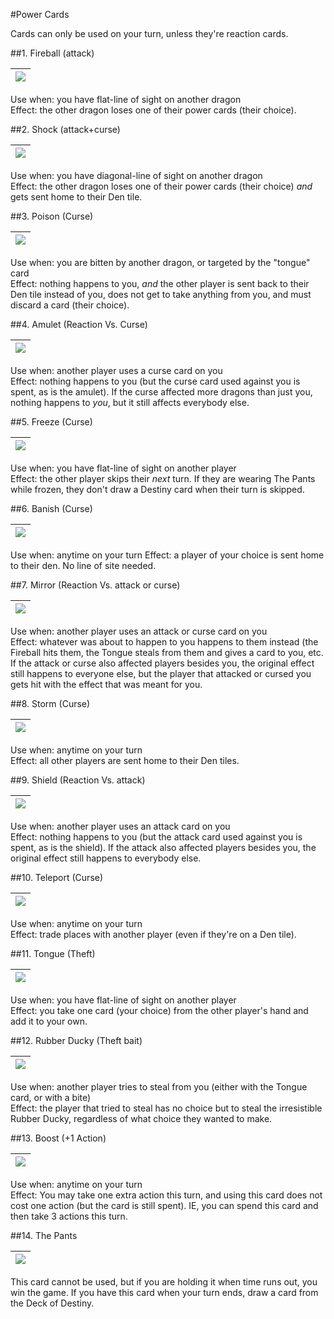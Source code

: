 #Power Cards

Cards can only be used on your turn, unless they're reaction cards.

##1. Fireball (attack)  

| ![](/dragon_pants/images/cards/small/fireball.png) |
| --- |

Use when: you have flat-line of sight on another dragon  
Effect: the other dragon loses one of their power cards (their choice).

##2. Shock (attack+curse)  

| ![](/dragon_pants/images/cards/small/shock.png) |
| --- |

Use when: you have diagonal-line of sight on another dragon  
Effect: the other dragon loses one of their power cards (their choice) *and* gets sent home to their Den tile.
 
##3. Poison (Curse)  

| ![](/dragon_pants/images/cards/small/poison.png) |
| --- |

Use when: you are bitten by another dragon, or targeted by the "tongue" card  
Effect: nothing happens to you, *and* the other player is sent back to their Den tile instead of you, does not get to take anything from you, and must discard a card (their choice).  
   
##4. Amulet (Reaction Vs. Curse)  

| ![](/dragon_pants/images/cards/small/amulet.png) |
| --- |

Use when: another player uses a curse card on you  
Effect: nothing happens to you (but the curse card used against you is spent, as is the amulet). If the curse affected more dragons than just you, nothing happens to *you*, but it still affects everybody else.
 
##5. Freeze (Curse)  

| ![](/dragon_pants/images/cards/small/freeze.png) |
| --- |

Use when: you have flat-line of sight on another player  
Effect: the other player skips their *next* turn. If they are wearing The Pants while frozen, they don't draw a Destiny card when their turn is skipped.
 
##6. Banish (Curse)  

| ![](/dragon_pants/images/cards/small/banish.png) |
| --- |

Use when: anytime on your turn
Effect: a player of your choice is sent home to their den. No line of site needed.
 
##7. Mirror (Reaction Vs. attack or curse)  

| ![](/dragon_pants/images/cards/small/mirror.png) |
| --- |

Use when: another player uses an attack or curse card on you  
Effect: whatever was about to happen to you happens to them instead (the Fireball hits them, the Tongue steals from them and gives a card to you, etc. If the attack or curse also affected players besides you, the original effect still happens to everyone else, but the player that attacked or cursed you gets hit with the effect that was meant for you.
 
##8. Storm (Curse)  

| ![](/dragon_pants/images/cards/small/storm.png) |
| --- |

Use when: anytime on your turn  
Effect: all other players are sent home to their Den tiles.
 
##9. Shield (Reaction Vs. attack)  

| ![](/dragon_pants/images/cards/small/shield.png) |
| --- |

Use when: another player uses an attack card on you  
Effect: nothing happens to you (but the attack card used against you is spent, as is the shield). If the attack also affected players besides you, the original effect still happens to everybody else.

##10. Teleport (Curse)  

| ![](/dragon_pants/images/cards/small/teleport.png) |
| --- |

Use when: anytime on your turn  
Effect: trade places with another player (even if they're on a Den tile).
 
##11. Tongue (Theft)  

| ![](/dragon_pants/images/cards/small/tongue.png) |
| --- |

Use when: you have flat-line of sight on another player  
Effect: you take one card (your choice) from the other player's hand and add it to your own.
 
##12. Rubber Ducky (Theft bait)  

| ![](/dragon_pants/images/cards/small/rubber_ducky.png) |
| --- |

Use when: another player tries to steal from you (either with the Tongue card, or with a bite)  
Effect: the player that tried to steal has no choice but to steal the irresistible Rubber Ducky, regardless of what choice they wanted to make.
 
##13. Boost (+1 Action)

| ![](/dragon_pants/images/cards/small/boost.png) |
| --- |

Use when: anytime on your turn  
Effect: You may take one extra action this turn, and using this card does not cost one action (but the card is still spent). IE, you can spend this card and then take 3 actions this turn.
 
 ##14. The Pants
 
| ![](/dragon_pants/images/cards/small/the_pants.png) |
| --- |

This card cannot be used, but if you are holding it when time runs out, you win the game. If you have this card when your turn ends, draw a card from the Deck of Destiny.
